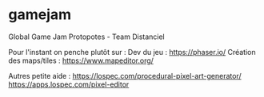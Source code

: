 # gamejam
Global Game Jam Protopotes - Team Distanciel

Pour l'instant on penche plutôt sur :
Dev du jeu : https://phaser.io/
Création des maps/tiles : https://www.mapeditor.org/

Autres petite aide :
https://lospec.com/procedural-pixel-art-generator/
https://apps.lospec.com/pixel-editor
